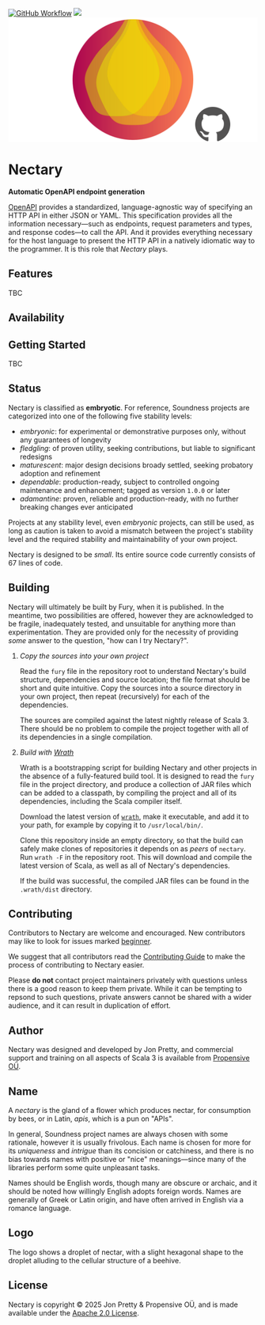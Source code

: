 [<img alt="GitHub Workflow" src="https://img.shields.io/github/actions/workflow/status/propensive/nectary/main.yml?style=for-the-badge" height="24">](https://github.com/propensive/nectary/actions)
[<img src="https://img.shields.io/discord/633198088311537684?color=8899f7&label=DISCORD&style=for-the-badge" height="24">](https://discord.com/invite/MBUrkTgMnA)
<img src="/doc/images/github.png" valign="middle">

# Nectary

__Automatic OpenAPI endpoint generation__

[OpenAPI](https://openapis.org/) provides a standardized, language-agnostic way
of specifying an HTTP API in either JSON or YAML. This specification provides
all the information necessary—such as endpoints, request parameters and types,
and response codes—to call the API. And it provides everything necessary for
the host language to present the HTTP API in a natively idiomatic way to the
programmer. It is this role that _Nectary_ plays.

## Features

TBC


## Availability






## Getting Started

TBC



## Status

Nectary is classified as __embryotic__. For reference, Soundness projects are
categorized into one of the following five stability levels:

- _embryonic_: for experimental or demonstrative purposes only, without any guarantees of longevity
- _fledgling_: of proven utility, seeking contributions, but liable to significant redesigns
- _maturescent_: major design decisions broady settled, seeking probatory adoption and refinement
- _dependable_: production-ready, subject to controlled ongoing maintenance and enhancement; tagged as version `1.0.0` or later
- _adamantine_: proven, reliable and production-ready, with no further breaking changes ever anticipated

Projects at any stability level, even _embryonic_ projects, can still be used,
as long as caution is taken to avoid a mismatch between the project's stability
level and the required stability and maintainability of your own project.

Nectary is designed to be _small_. Its entire source code currently consists
of 67 lines of code.

## Building

Nectary will ultimately be built by Fury, when it is published. In the
meantime, two possibilities are offered, however they are acknowledged to be
fragile, inadequately tested, and unsuitable for anything more than
experimentation. They are provided only for the necessity of providing _some_
answer to the question, "how can I try Nectary?".

1. *Copy the sources into your own project*
   
   Read the `fury` file in the repository root to understand Nectary's build
   structure, dependencies and source location; the file format should be short
   and quite intuitive. Copy the sources into a source directory in your own
   project, then repeat (recursively) for each of the dependencies.

   The sources are compiled against the latest nightly release of Scala 3.
   There should be no problem to compile the project together with all of its
   dependencies in a single compilation.

2. *Build with [Wrath](https://github.com/propensive/wrath/)*

   Wrath is a bootstrapping script for building Nectary and other projects in
   the absence of a fully-featured build tool. It is designed to read the `fury`
   file in the project directory, and produce a collection of JAR files which can
   be added to a classpath, by compiling the project and all of its dependencies,
   including the Scala compiler itself.
   
   Download the latest version of
   [`wrath`](https://github.com/propensive/wrath/releases/latest), make it
   executable, and add it to your path, for example by copying it to
   `/usr/local/bin/`.

   Clone this repository inside an empty directory, so that the build can
   safely make clones of repositories it depends on as _peers_ of `nectary`.
   Run `wrath -F` in the repository root. This will download and compile the
   latest version of Scala, as well as all of Nectary's dependencies.

   If the build was successful, the compiled JAR files can be found in the
   `.wrath/dist` directory.

## Contributing

Contributors to Nectary are welcome and encouraged. New contributors may like
to look for issues marked
[beginner](https://github.com/propensive/nectary/labels/beginner).

We suggest that all contributors read the [Contributing
Guide](/contributing.md) to make the process of contributing to Nectary
easier.

Please __do not__ contact project maintainers privately with questions unless
there is a good reason to keep them private. While it can be tempting to
repsond to such questions, private answers cannot be shared with a wider
audience, and it can result in duplication of effort.

## Author

Nectary was designed and developed by Jon Pretty, and commercial support and
training on all aspects of Scala 3 is available from [Propensive
O&Uuml;](https://propensive.com/).



## Name

A _nectary_ is the gland of a flower which produces nectar, for consumption by
bees, or in Latin, _apis_, which is a pun on "APIs".

In general, Soundness project names are always chosen with some rationale,
however it is usually frivolous. Each name is chosen for more for its
_uniqueness_ and _intrigue_ than its concision or catchiness, and there is no
bias towards names with positive or "nice" meanings—since many of the libraries
perform some quite unpleasant tasks.

Names should be English words, though many are obscure or archaic, and it
should be noted how willingly English adopts foreign words. Names are generally
of Greek or Latin origin, and have often arrived in English via a romance
language.

## Logo

The logo shows a droplet of nectar, with a slight hexagonal shape to the
droplet alluding to the cellular structure of a beehive.

## License

Nectary is copyright &copy; 2025 Jon Pretty & Propensive O&Uuml;, and
is made available under the [Apache 2.0 License](/license.md).


